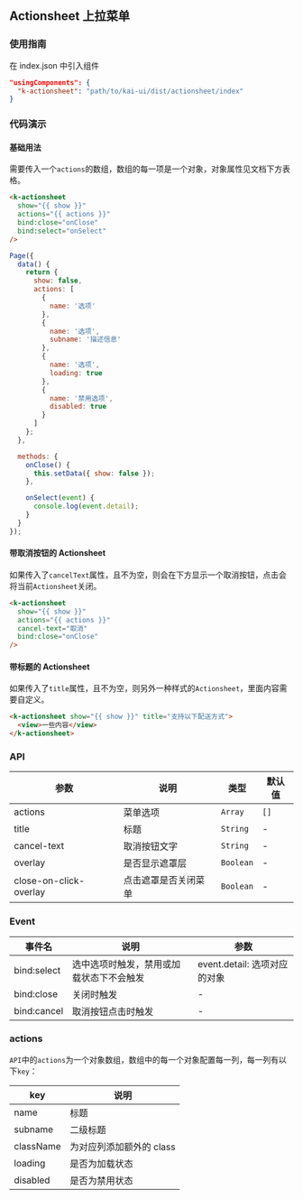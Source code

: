 ## Actionsheet 上拉菜单

### 使用指南
在 index.json 中引入组件
```json
"usingComponents": {
  "k-actionsheet": "path/to/kai-ui/dist/actionsheet/index"
}
```

### 代码演示

#### 基础用法
需要传入一个`actions`的数组，数组的每一项是一个对象，对象属性见文档下方表格。

```html
<k-actionsheet
  show="{{ show }}"
  actions="{{ actions }}"
  bind:close="onClose"
  bind:select="onSelect"
/>
```

```javascript
Page({
  data() {
    return {
      show: false,
      actions: [
        {
          name: '选项'
        },
        {
          name: '选项',
          subname: '描述信息'
        },
        {
          name: '选项',
          loading: true
        },
        {
          name: '禁用选项',
          disabled: true
        }
      ]
    };
  },

  methods: {
    onClose() {
      this.setData({ show: false });
    },

    onSelect(event) {
      console.log(event.detail);
    }
  }
});
```

#### 带取消按钮的 Actionsheet

如果传入了`cancelText`属性，且不为空，则会在下方显示一个取消按钮，点击会将当前`Actionsheet`关闭。

```html
<k-actionsheet
  show="{{ show }}"
  actions="{{ actions }}"
  cancel-text="取消"
  bind:close="onClose"
/>
```

#### 带标题的 Actionsheet

如果传入了`title`属性，且不为空，则另外一种样式的`Actionsheet`，里面内容需要自定义。

```html
<k-actionsheet show="{{ show }}" title="支持以下配送方式">
  <view>一些内容</view>
</k-actionsheet>
```

### API

| 参数 | 说明 | 类型 | 默认值 |
|-----------|-----------|-----------|-------------|
| actions | 菜单选项 | `Array` | `[]` |
| title | 标题 | `String` | - |
| cancel-text | 取消按钮文字 | `String` | - |
| overlay | 是否显示遮罩层 | `Boolean` | - |
| close-on-click-overlay | 点击遮罩是否关闭菜单 | `Boolean` | - |

### Event

| 事件名 | 说明 | 参数 |
|-----------|-----------|-----------|
| bind:select | 选中选项时触发，禁用或加载状态下不会触发 | event.detail: 选项对应的对象 |
| bind:close | 关闭时触发 | - |
| bind:cancel | 取消按钮点击时触发 | - |

### actions

`API`中的`actions`为一个对象数组，数组中的每一个对象配置每一列，每一列有以下`key`：

| key | 说明 |
|-----------|-----------|
| name | 标题 |
| subname | 二级标题 |
| className | 为对应列添加额外的 class |
| loading | 是否为加载状态 |
| disabled | 是否为禁用状态 |
